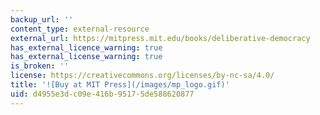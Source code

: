 ```yaml
---
backup_url: ''
content_type: external-resource
external_url: https://mitpress.mit.edu/books/deliberative-democracy
has_external_licence_warning: true
has_external_license_warning: true
is_broken: ''
license: https://creativecommons.org/licenses/by-nc-sa/4.0/
title: '![Buy at MIT Press](/images/mp_logo.gif)'
uid: d4955e3d-c09e-416b-9517-5de588620877
---
```

